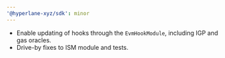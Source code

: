 ```yaml
---
'@hyperlane-xyz/sdk': minor
---
```


- Enable updating of hooks through the `EvmHookModule`, including IGP and gas oracles.
- Drive-by fixes to ISM module and tests.
